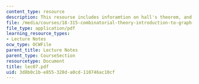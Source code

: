 ```yaml
---
content_type: resource
description: This resourse includes inforamtion on hall's theorem, and heawood theorem.
file: /media/courses/18-315-combinatorial-theory-introduction-to-graph-theory-extremal-and-enumerative-combinatorics-spring-2005/3d8b0c1be855328da0cd110746ac10cf_lec07.pdf
file_type: application/pdf
learning_resource_types:
- Lecture Notes
ocw_type: OCWFile
parent_title: Lecture Notes
parent_type: CourseSection
resourcetype: Document
title: lec07.pdf
uid: 3d8b0c1b-e855-328d-a0cd-110746ac10cf
---
```

